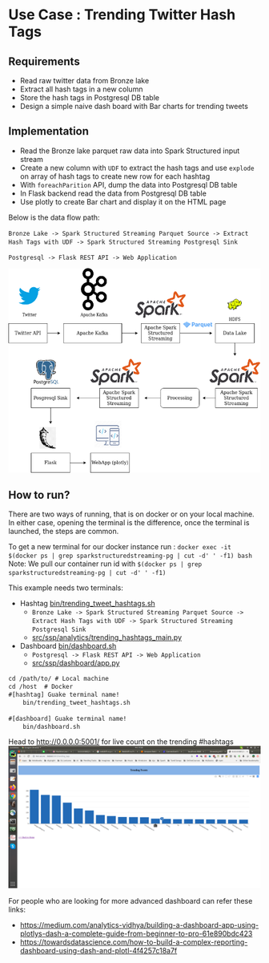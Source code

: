 
# Use Case : Trending Twitter Hash Tags

## Requirements
- Read raw twitter data from Bronze lake
- Extract all hash tags in a new column
- Store the hash tags in Postgresql DB table
- Design a simple naive dash board with Bar charts for trending tweets 

## Implementation

- Read the Bronze lake parquet raw data into Spark Structured input stream
- Create a new column with `UDF` to extract the hash tags and use `explode` on array of hash tags to create new row for each hashtag 
- With `foreachParition` API, dump the data into Postgresql DB table
- In Flask backend read the data from  Postgresql DB table
- Use plotly to create Bar chart and display it on the HTML page

Below is the data flow path:

`Bronze Lake -> Spark Structured Streaming Parquet Source -> Extract Hash Tags with UDF -> Spark Structured Streaming Postgresql Sink`

`Postgresql -> Flask REST API -> Web Application`

![](../drawio/2_trending_tweets.png)

## How to run?

There are two ways of running, that is on docker or on your local machine. In either case, opening the terminal
is the difference, once the terminal is launched, the steps are common. 

To get a new terminal for our docker instance run : `docker exec -it $(docker ps | grep sparkstructuredstreaming-pg | cut -d' ' -f1) bash`
Note: We pull our container run id with `$(docker ps | grep sparkstructuredstreaming-pg | cut -d' ' -f1)`

This example needs two terminals:

- Hashtag [bin/trending_tweet_hashtags.sh](../../bin/analytics/trending_tweet_hashtags.sh)
    - `Bronze Lake -> Spark Structured Streaming Parquet Source -> Extract Hash Tags with UDF -> Spark Structured Streaming Postgresql Sink`
    - [src/ssp/analytics/trending_hashtags_main.py](../../src/ssp/analytics/trending_hashtags_main.py)    
- Dashboard [bin/dashboard.sh](../../bin/flask/trending_hashtags_dashboard.sh)
    - `Postgresql -> Flask REST API -> Web Application`
    - [src/ssp/dashboard/app.py](../../src/ssp/flask/dashboard/app.py)
    

```
cd /path/to/ # Local machine
cd /host  # Docker
#[hashtag] Guake terminal name! 
    bin/trending_tweet_hashtags.sh

#[dashboard] Guake terminal name! 
    bin/dashboard.sh
```
 
Head to http://0.0.0.0:5001/ for live count on the trending #hashtags
 ![](../images/trending_tags.png)
 

For people who are looking for more advanced dashboard can refer these links:
- https://medium.com/analytics-vidhya/building-a-dashboard-app-using-plotlys-dash-a-complete-guide-from-beginner-to-pro-61e890bdc423
- https://towardsdatascience.com/how-to-build-a-complex-reporting-dashboard-using-dash-and-plotl-4f4257c18a7f